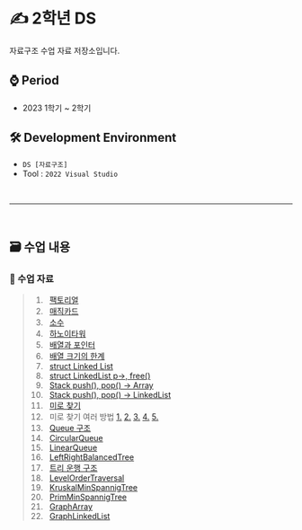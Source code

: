 # ✍ 2학년 DS
자료구조 수업 자료 저장소입니다.

## ⌚ Period
 - 2023 1학기 ~ 2학기

## 🛠 Development Environment
  - `DS [자료구조]`
  - Tool : `2022 Visual Studio`

<br>
<hr>
<br>

## 🗃 수업 내용

### 📁 수업 자료

> 1. &nbsp; [팩토리얼](https://github.com/MsEmily1020/DS_Class/blob/main/ch01/Factorial.c)
> 2. &nbsp; [매직카드](https://github.com/MsEmily1020/DS_Class/blob/main/ch01/MagicCard.c)
> 3. &nbsp; [소수](https://github.com/MsEmily1020/DS_Class/blob/main/ch01/PrimeNumber.c)
> 4. &nbsp; [하노이타워](https://github.com/MsEmily1020/DS_Class/blob/main/ch01/HanoiTower.c)
> 5. &nbsp; [배열과 포인터](https://github.com/MsEmily1020/DS_Class/blob/main/ch01/PointerAndArray.c)
> 6. &nbsp; [배열 크기의 한계](https://github.com/MsEmily1020/DS_Class/blob/main/ch01/Array2.c)
> 7. &nbsp; [struct Linked List](https://github.com/MsEmily1020/DS_Class/blob/main/ch01/ch03.c)
> 8. &nbsp; [struct LinkedList p->, free()](https://github.com/MsEmily1020/DS_Class/blob/main/ch01/LinkedList2.c)
> 9. &nbsp; [Stack push(), pop() -> Array](https://github.com/MsEmily1020/DS_Class/blob/main/ch01/StackArray.c)
> 10. &nbsp; [Stack push(), pop() -> LinkedList](https://github.com/MsEmily1020/DS_Class/blob/main/ch01/StackLinkedList.c)
> 11. &nbsp; [미로 찾기](https://github.com/MsEmily1020/DS_Class/blob/main/ch01/mazeSearch.c)
> 12. &nbsp; 미로 찾기 여러 방법 [1.](https://github.com/MsEmily1020/DS_Class/blob/main/ch01/MazeAllAsc.c) [2.](https://github.com/MsEmily1020/DS_Class/blob/main/ch01/MazeRecursiveSearch.c) [3.](https://github.com/MsEmily1020/DS_Class/blob/main/ch01/MultiMazeCreateAllSearch.c) [4.](https://github.com/MsEmily1020/DS_Class/blob/main/ch01/RandomMazeCreateSearch.c) [5.](https://github.com/MsEmily1020/DS_Class/blob/main/ch01/recursiveBacktracking.c)
> 13. &nbsp; [Queue 구조](https://github.com/MsEmily1020/DS_Class/blob/main/ch01/LinearQueueArray.c)
> 14. &nbsp; [CircularQueue](https://github.com/MsEmily1020/DS_Class/blob/main/ch01/CircularQueueArray.c)
> 15. &nbsp; [LinearQueue](https://github.com/MsEmily1020/DS_Class/blob/main/ch01/LinearQueueLinkedList.c)
> 16. &nbsp; [LeftRightBalancedTree](https://github.com/MsEmily1020/DS_Class/blob/main/ch01/LeftRightBalancedTree.c)
> 17. &nbsp; [트리 운행 구조](https://github.com/MsEmily1020/DS_Class/blob/main/ch01/TreeTraversal1.c)
> 18. &nbsp; [LevelOrderTraversal](https://github.com/MsEmily1020/DS_Class/blob/main/ch01/LevelOrderTraversal.c)
> 19. &nbsp; [KruskalMinSpannigTree](https://github.com/MsEmily1020/DS_Class/blob/main/ch01/KruskalMinSpannigTree.c)
> 20. &nbsp; [PrimMinSpannigTree](https://github.com/MsEmily1020/DS_Class/blob/main/ch01/PrimMinSpannigTree.c)
> 21. &nbsp; [GraphArray](https://github.com/MsEmily1020/DS_Class/blob/main/ch01/GraphArray.c)
> 22. &nbsp; [GraphLinkedList](https://github.com/MsEmily1020/DS_Class/blob/main/ch01/GraphLinkedList.c)
